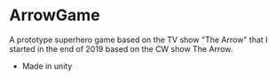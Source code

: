 # ArrowGame
A prototype superhero game based on the TV show "The Arrow" that I started in the end of 2019 based on the CW show The Arrow.
- Made in unity
